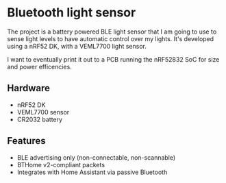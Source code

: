 # Bluetooth light sensor

The project is a battery powered BLE light sensor that I am going to use to sense light levels to have automatic control over my lights. It's developed using a nRF52 DK, with a VEML7700 light sensor.

I want to eventually print it out to a PCB running the nRF52832 SoC for size and power efficencies. 

## Hardware
- nRF52 DK
- VEML7700 sensor
- CR2032 battery

## Features
- BLE advertising only (non-connectable, non-scannable)
- BTHome v2-compliant packets
- Integrates with Home Assistant via passive Bluetooth